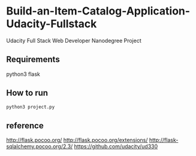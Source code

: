 # Build-an-Item-Catalog-Application-Udacity-Fullstack
Udacity Full Stack Web Developer Nanodegree Project

## Requirements
python3
flask


## How to run
```bash
python3 project.py
```



## reference
http://flask.pocoo.org/
http://flask.pocoo.org/extensions/
http://flask-sqlalchemy.pocoo.org/2.3/
https://github.com/udacity/ud330